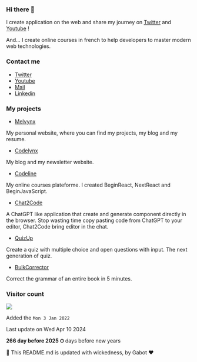 ### Hi there 👋

I create application on the web and share my journey on [Twitter](https://twitter.com/melvynxdev) and [Youtube](https://www.youtube.com/channel/UC5HDIVwuqoIuKKw-WbQ4CvA) !

And... I create online courses in french to help developers to master modern web technologies.

### Contact me

* [Twitter](https://twitter.com/melvynxdev)
* [Youtube](https://www.youtube.com/channel/UC5HDIVwuqoIuKKw-WbQ4CvA)
* [Mail](mailto:contact@melvynx.com)
* [Linkedin](https://www.linkedin.com/in/melvyn-malherbe/)

### My projects

* [Melvynx](https://melvynx.com)

My personal website, where you can find my projects, my blog and my resume.

* [Codelynx](https://codelynx.dev)

My blog and my newsletter website.

* [Codeline](https://app.codelynx.dev)

My online courses plateforme. I created BeginReact, NextReact and BeginJavaScript.

* [Chat2Code](https://chat2code.dev)

A ChatGPT like application that create and generate component directly in the browser. Stop wasting time copy pasting code from ChatGPT to your editor, Chat2Code bring editor in the chat.

* [QuizUp](https://quizup.app)

Create a quiz with multiple choice and open questions with input. The next generation of quiz.

* [BulkCorrector](https://bulkcorrector.com)

Correct the grammar of an entire book in 5 minutes.

### Visitor count

<img src="https://profile-counter.glitch.me/Melvynx/count.svg" />

Added the `Mon 3 Jan 2022`

Last update on Wed Apr 10 2024

**266 day before 2025 ⏱** days before new years

🤖 This README.md is updated with wickedness, by Gabot ❤️
